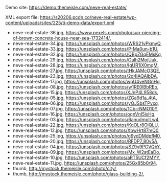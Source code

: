 Demo site: https://demo.themeisle.com/neve-real-estate/

XML export file: https://s20206.pcdn.co/neve-real-estate/wp-content/uploads/sites/225/ti-demo-data/export.xml

- neve-real-estate-36.jpg, https://www.pexels.com/photo/sun-piercing-of-brown-concrete-house-near-sea-1732414/,
- neve-real-estate-34.jpg, https://unsplash.com/photos/WRS21vPkmyQ,
- neve-real-estate-33.jpg, https://unsplash.com/photos/P-Ma0un-b1U,
- neve-real-estate-32.jpg, https://unsplash.com/photos/QBpZGqEMsKg,
- neve-real-estate-29.jpg, https://unsplash.com/photos/Oalh2MojUuk,
- neve-real-estate-28.jpg, https://unsplash.com/photos/IgUR1iX0mqM,
- neve-real-estate-27.jpg, https://unsplash.com/photos/tHkJAMcO3QE,
- neve-real-estate-23.jpg, https://unsplash.com/photos/2d4lAQAlbDA,
- neve-real-estate-17.jpg, https://unsplash.com/photos/wpU4veNGnHg,
- neve-real-estate-08.jpg, https://unsplash.com/photos/w1RE0lBbREo,
- neve-real-estate-15.jpg, https://unsplash.com/photos/XJnP4L958ds,
- neve-real-estate-05.jpg, https://unsplash.com/photos/ZGa9d1a_4tA,
- neve-real-estate-06.jpg, https://unsplash.com/photos/yQJSbsTPvxg,
- neve-real-estate-07.jpg, https://unsplash.com/photos/1Cb-rNMO10Y,
- neve-real-estate-16.jpg, https://unsplash.com/photos/oqnVnI5ixHg,
- neve-real-estate-03.jpg, https://unsplash.com/photos/6anudmpILw4,
- neve-real-estate-22.jpg, https://unsplash.com/photos/KqOLr8OiQLU,
- neve-real-estate-12.jpg, https://unsplash.com/photos/XbwHrt87mQ0,
- neve-real-estate-25.jpg, https://unsplash.com/photos/g9ydDMdpfM0,
- neve-real-estate-20.jpg, https://unsplash.com/photos/RFDP7_80v5A,
- neve-real-estate-04.jpg, https://unsplash.com/photos/SZ9y9PGVQbY,
- neve-real-estate-09.jpg, https://unsplash.com/photos/Mx_W2atEaDo,
- neve-real-estate-10.jpg, https://unsplash.com/photos/aRT5UCf2MYY,
- neve-real-estate-11.jpg, https://unsplash.com/photos/25Gx85b0r94,
- thumb, http://mystock.themeisle.com/photo/city/,
- thumb, http://mystock.themeisle.com/photo/glass-building-2/,